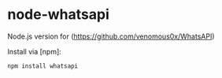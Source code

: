 node-whatsapi
=============

Node.js version for (https://github.com/venomous0x/WhatsAPI)

Install via [npm]:

    npm install whatsapi
